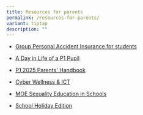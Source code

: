 ```yaml
---
title: Resources for parents
permalink: /resources-for-parents/
variant: tiptap
description: ""
---
```

<ul data-tight="true" class="tight">
<li>
<p><a href="https://staging-lite.d1zqzd2uc478he.amplifyapp.com/wvps/resources/resources-for-parents/#group-personal-accident-insurance-for-students" rel="noopener noreferrer nofollow" target="_blank"><u>Group Personal Accident Insurance for students</u></a>
</p>
</li>
<li>
<p><a href="https://staging-lite.d1zqzd2uc478he.amplifyapp.com/wvps/resources/resources-for-parents/#a-day-in-life-of-a-p1-pupil" rel="noopener noreferrer nofollow" target="_blank"><u>A Day in Life of a P1 Pupil</u></a>
</p>
</li>
<li>
<p><a href="https://staging-lite.d1zqzd2uc478he.amplifyapp.com/wvps/resources/resources-for-parents/#p1-2023-parents-handbook" rel="noopener noreferrer nofollow" target="_blank"><u>P1 2025 Parents' Handbook</u></a>
</p>
</li>
<li>
<p><a href="https://staging-lite.d1zqzd2uc478he.amplifyapp.com/wvps/resources/resources-for-parents/#promoting-cyber-wellness" rel="noopener noreferrer nofollow" target="_blank"><u>Cyber Wellness &amp; ICT</u></a>
</p>
</li>
<li>
<p><a href="https://staging-lite.d1zqzd2uc478he.amplifyapp.com/wvps/resources/resources-for-parents/#moe-sexuality-education-in-schools" rel="noopener noreferrer nofollow" target="_blank"><u>MOE Sexuality Education in Schools</u></a>
</p>
</li>
<li>
<p><a href="https://staging-lite.d1zqzd2uc478he.amplifyapp.com/wvps/resources/resources-for-parents/#school-holiday-edition" rel="noopener noreferrer nofollow" target="_blank"><u>School Holiday Edition</u></a>
</p>
</li>
</ul>
<p></p>